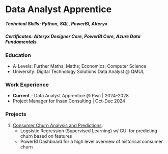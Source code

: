 # Data Analyst Apprentice

##### Technical Skills: Python, SQL, PowerBI, Alteryx
##### Certificates: Alteryx Designer Core, PowerBI Core, Azure Data Fundamentals

### Education 
- A-Levels: Further Maths; Maths; Economics; Computer Science 
- University: Digital Technology Solutions Data Analyst @ QMUL 

### Work Experience
- **Current** - Data Analyst Apprentice @ Pwc | 2024-2028
- Project Manager for Ihsan Consulting | Oct-Dec 2024


### Projects
1. [Consumer Churn Analysis and Predictions](https://ayoubgutin.github.io/customer-churn/).
   - Logsistic Regression (Supervised Learning) w/ GUI for predicting churn based on features
   - PowerBI Dashboard for a high level overview of historical consumer churn


